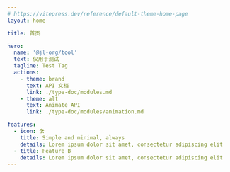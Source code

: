 ```yaml
---
# https://vitepress.dev/reference/default-theme-home-page
layout: home

title: 首页

hero:
  name: '@jl-org/tool'
  text: 仅用于测试
  tagline: Test Tag
  actions:
    - theme: brand
      text: API 文档
      link: ./type-doc/modules.md
    - theme: alt
      text: Animate API
      link: ./type-doc/modules/animation.md

features:
  - icon: 🛠️
    title: Simple and minimal, always
    details: Lorem ipsum dolor sit amet, consectetur adipiscing elit
  - title: Feature B
    details: Lorem ipsum dolor sit amet, consectetur adipiscing elit
---
```

